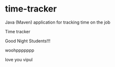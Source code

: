 # time-tracker
Java (Maven) application for tracking time on the job

Time tracker

Good Night Students!!!

woohppppppp

love you vipul

